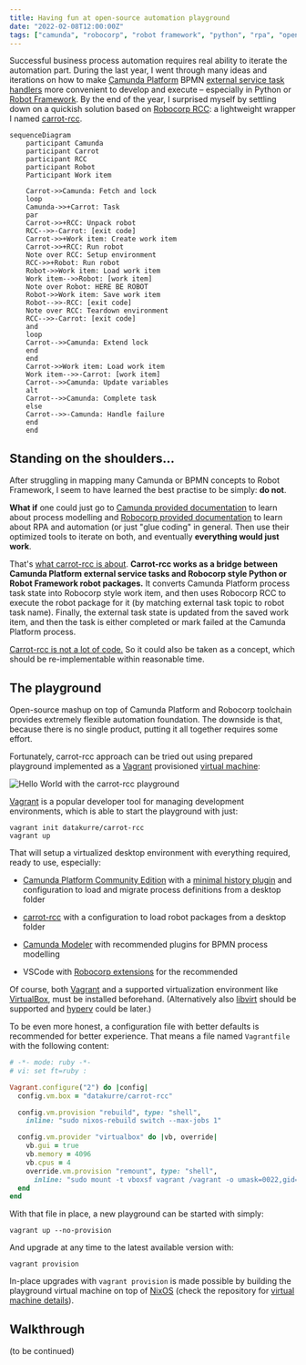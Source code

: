 ```yaml
---
title: Having fun at open-source automation playground
date: "2022-02-08T12:00:00Z"
tags: ["camunda", "robocorp", "robot framework", "python", "rpa", "open source"]
---
```


Successful business process automation requires real ability to iterate the automation part.
During the last year, I went through many ideas and iterations on how to make [Camunda Platform](https://camunda.com/download/) BPMN [external service task handlers](https://docs.camunda.org/manual/latest/user-guide/process-engine/external-tasks/) more convenient to develop and execute – especially in Python or [Robot Framework](https://robotframework.org/rpa/).
By the end of the year, I surprised myself by settling down on a quickish solution based on [Robocorp RCC](https://robocorp.com/docs/rcc/overview): a lightweight wrapper I named [carrot-rcc](https://pypi.org/project/carrot-rcc/).

```mermaid
sequenceDiagram
    participant Camunda
    participant Carrot
    participant RCC
    participant Robot
    Participant Work item

    Carrot->>Camunda: Fetch and lock
    loop
    Camunda->>+Carrot: Task
    par
    Carrot->>+RCC: Unpack robot
    RCC-->>-Carrot: [exit code]
    Carrot->>+Work item: Create work item
    Carrot->>+RCC: Run robot
    Note over RCC: Setup environment
    RCC->>+Robot: Run robot
    Robot->>Work item: Load work item
    Work item-->>Robot: [work item]
    Note over Robot: HERE BE ROBOT
    Robot->>Work item: Save work item
    Robot-->>-RCC: [exit code]
    Note over RCC: Teardown environment
    RCC-->>-Carrot: [exit code]
    and
    loop
    Carrot-->>Camunda: Extend lock
    end
    end
    Carrot->>Work item: Load work item
    Work item-->>-Carrot: [work item]
    Carrot-->>Camunda: Update variables
    alt
    Carrot-->>Camunda: Complete task
    else
    Carrot-->>-Camunda: Handle failure
    end
    end
```


Standing on the shoulders…
--------------------------

After struggling in mapping many Camunda or BPMN concepts to Robot Framework, I seem to have learned the best practise to be simply: **do not**.

**What if** one could just go to [Camunda provided documentation](https://camunda.com/best-practices/_/) to learn about process modelling and [Robocorp provided documentation](https://robocorp.com/docs/) to learn about RPA and automation (or just "glue coding" in general. Then use their optimized tools to iterate on both, and eventually **everything would just work**.

That's [what carrot-rcc is about](../../../2021/08/carrot-rcc/). **Carrot-rcc works as a bridge between Camunda Platform external service tasks and Robocorp style Python or Robot Framework robot packages.** It converts Camunda Platform process task state into Robocorp style work item, and then uses Robocorp RCC to execute the robot package for it (by matching external task topic to robot task name). Finally, the external task state is updated from the saved work item, and then the task is either completed or mark failed at the Camunda Platform process.

[Carrot-rcc is not a lot of code.](https://github.com/datakurre/carrot-rcc/) So it could also be taken as a concept, which should be re-implementable within reasonable time.


The playground
--------------

Open-source mashup on top of Camunda Platform and Robocorp toolchain provides extremely flexible automation foundation.
The downside is that, because there is no single product, putting it all together requires some effort.

Fortunately, carrot-rcc approach can be tried out using prepared playground implemented as a [Vagrant](https://www.vagrantup.com/) provisioned [virtual machine](https://app.vagrantup.com/datakurre/boxes/carrot-rcc):

![Hello World with the carrot-rcc playground](./carrot-rcc-speedrun.gif)

[Vagrant](https://www.vagrantup.com/) is a popular developer tool for managing development environments, which is able to start the playground with just:

```shell
vagrant init datakurre/carrot-rcc
vagrant up
```

That will setup a virtualized desktop environment with everything required, ready to use, especially:

* [Camunda Platform Community Edition](https://camunda.com/download/) with a [minimal history plugin](https://github.com/datakurre/camunda-cockpit-plugins) and configuration to load and migrate process definitions from a desktop folder

* [carrot-rcc](https://github.com/datakurre/carrot-rcc/) with a configuration to load robot packages from a desktop folder

* [Camunda Modeler](https://camunda.com/download/modeler/) with recommended plugins for BPMN process modelling

* VSCode with [Robocorp extensions](https://robocorp.com/docs/developer-tools/visual-studio-code/overview) for the recommended 

Of course, both [Vagrant](https://www.vagrantup.com/) and a supported virtualization environment like [VirtualBox](https://www.virtualbox.org/), must be installed beforehand. (Alternatively also [libvirt](https://libvirt.org/) should be supported and [hyperv](https://www.vagrantup.com/docs/providers/hyperv) could be later.)

To be even more honest, a configuration file with better defaults is recommended for better experience. That means a file named `Vagrantfile` with the following content:

```ruby
# -*- mode: ruby -*-
# vi: set ft=ruby :

Vagrant.configure("2") do |config|
  config.vm.box = "datakurre/carrot-rcc"

  config.vm.provision "rebuild", type: "shell",
    inline: "sudo nixos-rebuild switch --max-jobs 1"

  config.vm.provider "virtualbox" do |vb, override|
    vb.gui = true
    vb.memory = 4096
    vb.cpus = 4
    override.vm.provision "remount", type: "shell",
      inline: "sudo mount -t vboxsf vagrant /vagrant -o umask=0022,gid=1000,uid=1000"
  end
end
```

With that file in place, a new playground can be started with simply:

```shell
vagrant up --no-provision
```

And upgrade at any time to the latest available version with:

```shell
vagrant provision
```

In-place upgrades with `vagrant provision` is made possible by building the playground virtual machine on top of [NixOS](https://nixos.org/) (check the repository for [virtual machine details](https://github.com/datakurre/carrot-rcc/tree/main/vagrant)).


Walkthrough
-----------

(to be continued)


<!-- So, it seems that with their [work item concept](https://robocorp.com/docs/development-guide/control-room/work-items) Robocorp has already figured out necessary abstractions -->


